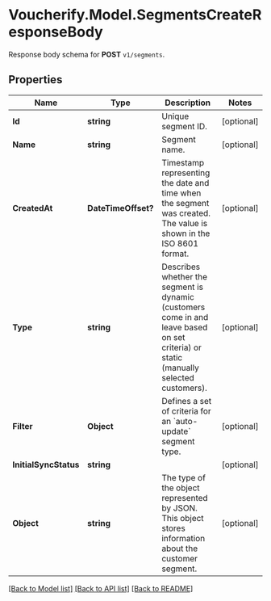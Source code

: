 # Voucherify.Model.SegmentsCreateResponseBody
Response body schema for **POST** `v1/segments`.

## Properties

Name | Type | Description | Notes
------------ | ------------- | ------------- | -------------
**Id** | **string** | Unique segment ID. | [optional] 
**Name** | **string** | Segment name. | [optional] 
**CreatedAt** | **DateTimeOffset?** | Timestamp representing the date and time when the segment was created. The value is shown in the ISO 8601 format. | [optional] 
**Type** | **string** | Describes whether the segment is dynamic (customers come in and leave based on set criteria) or static (manually selected customers). | [optional] 
**Filter** | **Object** | Defines a set of criteria for an &#x60;auto-update&#x60; segment type.   | [optional] 
**InitialSyncStatus** | **string** |  | [optional] 
**Object** | **string** | The type of the object represented by JSON. This object stores information about the customer segment. | [optional] 

[[Back to Model list]](../README.md#documentation-for-models) [[Back to API list]](../README.md#documentation-for-api-endpoints) [[Back to README]](../README.md)

